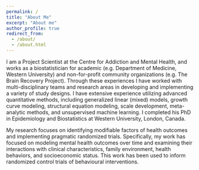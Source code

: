 ```yaml
---
permalink: /
title: "About Me"
excerpt: "About me"
author_profile: true
redirect_from: 
  - /about/
  - /about.html
---
```


I am a Project Scientist at the Centre for Addiction and Mental Health, and works as a biostatistician for academic (e.g. Department of Medicine, Western University) and non-for-profit community organizations (e.g. The Brain Recovery Project). Through these experiences I have worked with multi-disciplinary teams and research areas in developing and implementing a variety of study designs. I have extensive experience utilizing advanced quantitative methods, including generalized linear (mixed) models, growth curve modeling, structural equation modeling, scale development, meta-analytic methods, and unsupervised machine learning. I completed his PhD in Epidemiology and Biostatistics at Western University, London, Canada.

My research focuses on identifying modifiable factors of health outcomes and implementing pragmatic randomized trials. Specifically, my work has focused on modeling mental health outcomes over time and examining their interactions with clinical characteristics, family environment, health behaviors, and socioeconomic status. This work has been used to inform randomized control trials of behavioural interventions. 